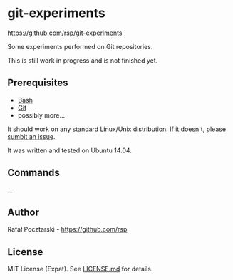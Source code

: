 git-experiments
===============

https://github.com/rsp/git-experiments

Some experiments performed on Git repositories.

This is still work in progress and is not finished yet.

Prerequisites
-------------
* [Bash](https://www.gnu.org/software/bash/)
* [Git](http://git-scm.com/)
* possibly more...

It should work on any standard Linux/Unix distribution. If it doesn't,
please [sumbit an issue](https://github.com/rsp/git-experiments/issues).

It was written and tested on Ubuntu 14.04.

Commands
--------

...

Author
------
Rafał Pocztarski - https://github.com/rsp

License
-------
MIT License (Expat). See [LICENSE.md](LICENSE.md) for details.
